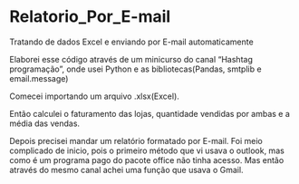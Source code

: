 # Relatorio_Por_E-mail
Tratando de dados Excel e enviando por E-mail automaticamente

Elaborei esse código através de um minicurso do canal “Hashtag programação”, onde usei Python e as bibliotecas(Pandas, smtplib e email.message)

Comecei importando um arquivo .xlsx(Excel). 

Então calculei o faturamento das lojas, quantidade vendidas por ambas e a média das vendas. 

Depois precisei mandar um relatório formatado por E-mail. Foi meio complicado de inicio, pois o primeiro método que vi usava o outlook, mas como é um programa pago do pacote office não tinha acesso. Mas então através do mesmo canal achei uma função que usava o Gmail.
